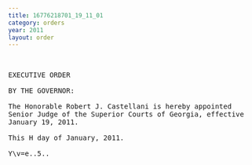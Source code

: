 ```yaml
---
title: 16776218701_19_11_01
category: orders
year: 2011
layout: order
---
```


<pre> 

EXECUTIVE ORDER

BY THE GOVERNOR:

The Honorable Robert J. Castellani is hereby appointed
Senior Judge of the Superior Courts of Georgia, effective
January 19, 2011.

This H day of January, 2011.

Y\v=e..5..<L

GOVERNOR

</pre>
